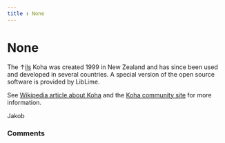 ```yaml
---
title : None
---
```

None
=====================
The ↑[ils](/questions/tagged/ils "show questions tagged 'ils'") Koha was
created 1999 in New Zealand and has since been used and developed in
several countries. A special version of the open source software is
provided by LibLime.

See [Wikipedia article about
Koha](http://en.wikipedia.org/wiki/Koha_%28software%29) and the [Koha
community site](http://koha-community.org/) for more information.

Jakob

### Comments ###


